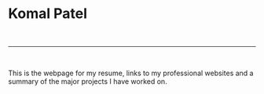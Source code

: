 # Komal Patel
<br>
<hr>
<br>

This is the webpage for my resume, links to my professional websites and a summary of the major projects I have worked on.

